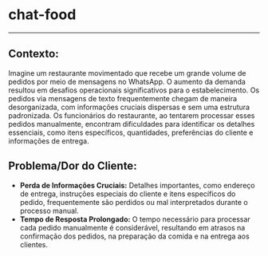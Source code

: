# chat-food
---
Contexto:
---
Imagine um restaurante movimentado que recebe um grande volume de pedidos por meio de mensagens no WhatsApp. O aumento da demanda resultou em desafios operacionais significativos para o estabelecimento. Os pedidos via mensagens de texto frequentemente chegam de maneira desorganizada, com informações cruciais dispersas e sem uma estrutura padronizada. Os funcionários do restaurante, ao tentarem processar esses pedidos manualmente, encontram dificuldades para identificar os detalhes essenciais, como itens específicos, quantidades, preferências do cliente e informações de entrega.

Problema/Dor do Cliente:
---
* **Perda de Informações Cruciais:** Detalhes importantes, como endereço de entrega, instruções especiais do cliente e itens específicos do pedido, frequentemente são perdidos ou mal interpretados durante o processo manual.
* **Tempo de Resposta Prolongado:** O tempo necessário para processar cada pedido manualmente é considerável, resultando em atrasos na confirmação dos pedidos, na preparação da comida e na entrega aos clientes.
